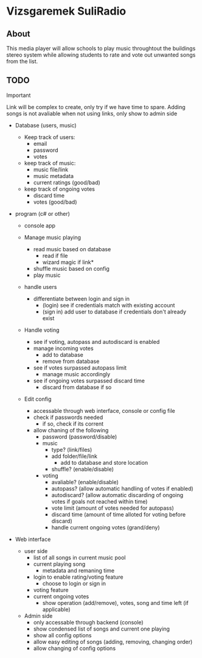 # Vizsgaremek SuliRadio
## About
This media player will allow schools to play music throughtout the buildings stereo system while allowing students to rate and vote out unwanted songs from the list.
## TODO
> [!IMPORTANT]
> Link will be complex to create, only try if we have time to spare.
> Adding songs is not avaliable when not using links, only show to admin side

- Database (users, music)
  - Keep track of users:
    - email
    - password
    - votes
  - keep track of music:
    - music file/link
    - music metadata
    - current ratings (good/bad)
  - keep track of ongoing votes
    - discard time
    - votes (good/bad)

- program (c# or other)
  - console app
  - Manage music playing
    - read music based on database
      - read if file
      - wizard magic if link*
    - shuffle music based on config
    - play music

  - handle users
    - differentiate between login and sign in
      - (login) see if credentials match with existing account
      - (sign in) add user to database if credentials don't already exist

  - Handle voting
    - see if voting, autopass and autodiscard is enabled
    - manage incoming votes
      - add to database
      - remove from database
    - see if votes surpassed autopass limit
      - manage music accordingly
    - see if ongoing votes surpassed discard time
      - discard from database if so
     
  - Edit config
    - accessable through web interface, console or config file
    - check if passwords needed
      - if so, check if its corrent
    - allow chaning of the following
      - password (password/disable)
      - music
        - type? (link/files)
        - add folder/file/link
          - add to database and store location
        - shuffle? (enable/disable)
      - voting
        - avaliable? (enable/disable)
        - autopass? (allow automatic handling of votes if enabled)
        - autodiscard? (allow automatic discarding of ongoing votes if goals not reached within time)
        - vote limit (amount of votes needed for autopass)
        - discard time (amount of time alloted for voting before discard)
        - handle current ongoing votes (grand/deny)

- Web interface
  - user side
    - list of all songs in current music pool
    - current playing song
      - metadata and remaning time
    - login to enable rating/voting feature
      - choose to login or sign in
    - voting feature
    - current ongoing votes
      - show operation (add/remove), votes, song and time left (if applicable)
  - Admin side
    - only accessable through backend (console)
    - show condensed list of songs and current one playing
    - show all config options
    - allow easy editing of songs (adding, removing, changing order)
    - allow changing of config options
